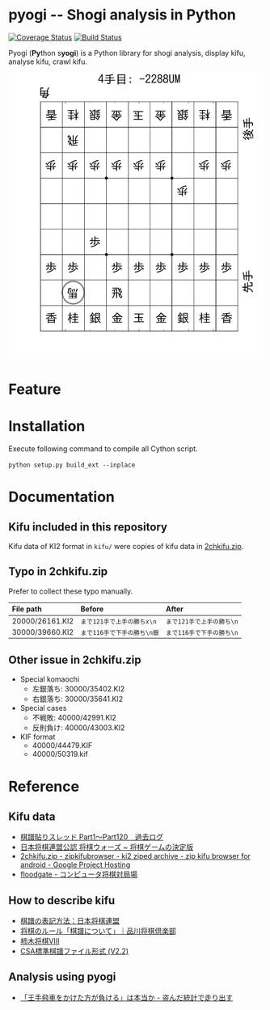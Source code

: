 pyogi -- Shogi analysis in Python
===================================


[![Coverage Status](https://coveralls.io/repos/tosh1ki/pyogi/badge.svg?branch=master&service=github)](https://coveralls.io/github/tosh1ki/pyogi?branch=master)
[![Build Status](https://travis-ci.org/tosh1ki/pyogi.svg?branch=develop)](https://travis-ci.org/tosh1ki/pyogi)

Pyogi (**Py**thon s**yogi**) is a Python library for shogi analysis, display kifu, analyse kifu, crawl kifu.

![Image generated by pyogi.board.plot_state_mpl()](doc/sample_code/example_mpl.png)

# Feature
# Installation
Execute following command to compile all Cython script.

`python setup.py build_ext --inplace`

# Documentation
## Kifu included in this repository
Kifu data of KI2 format in `kifu/` were copies of kifu data in [2chkifu.zip](https://code.google.com/p/zipkifubrowser/downloads/detail?name=2chkifu.zip&can=2&q=).

## Typo in 2chkifu.zip
Prefer to collect these typo manually.

|File path      |Before                    |After                   |
|:--------------|:-------------------------|:-----------------------|
|20000/26161.KI2|`まで121手で上手の勝ちx\n` |`まで121手で上手の勝ち\n`|
|30000/39660.KI2|`まで116手で下手の勝ち\n銀`|`まで116手で下手の勝ち\n`|

## Other issue in 2chkifu.zip

* Special komaochi
  * 左銀落ち: 30000/35402.KI2
  * 右銀落ち: 30000/35641.KI2
* Special cases
  * 不戦敗: 40000/42991.KI2
  * 反則負け: 40000/43003.KI2
* KIF format
  * 40000/44479.KIF
  * 40000/50319.kif


# Reference
## Kifu data
* [棋譜貼りスレッド Part1～Part120　過去ログ](http://shogikakolog.web.fc2.com/)
* [日本将棋連盟公認 将棋ウォーズ ~ 将棋ゲームの決定版](http://shogiwars.heroz.jp/)
* [2chkifu.zip - zipkifubrowser - ki2 ziped archive - zip kifu browser for android - Google Project Hosting](https://code.google.com/p/zipkifubrowser/downloads/detail?name=2chkifu.zip&can=2&q=)
* [floodgate - コンピュータ将棋対局場](http://wdoor.c.u-tokyo.ac.jp/shogi/)

## How to describe kifu
* [棋譜の表記方法：日本将棋連盟](http://www.shogi.or.jp/faq/kihuhyouki.html)
* [将棋のルール「棋譜について」｜品川将棋倶楽部](http://ameblo.jp/written-by-m/entry-10365417107.html)
* [柿木将棋VIII](http://www.enterbrain.co.jp/game_site/kakinoki/function.html)
* [CSA標準棋譜ファイル形式 (V2.2)](http://www.computer-shogi.org/protocol/record_v22.html)

## Analysis using pyogi
* [「王手飛車をかけた方が負ける」は本当か - 盗んだ統計で走り出す](http://tosh1ki.github.io/data-an/2015/06/24/searchfork/)
